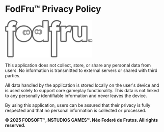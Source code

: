 # FodFru™ Privacy Policy
![](https://raw.githubusercontent.com/neofodere/fodfru/refs/heads/main/logo_fodfru_alt.png)

This application does not collect, store, or share any personal data from users. No information is transmitted to external servers or shared with third parties.

All data handled by the application is stored locally on the user's device and is used solely to support core gameplay functionality. This data is not linked to any personally identifiable information and never leaves the device.

By using this application, users can be assured that their privacy is fully respected and that no personal information is collected or processed.

**© 2025 FODSOFT™, NSTUDIOS GAMES™. Néo Foderé de Frutos. All rights reserved.**
